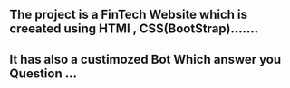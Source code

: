 ## The project is a FinTech Website which is creeated using HTMl , CSS(BootStrap).......
##  It has also a custimozed Bot Which answer you Question ...


